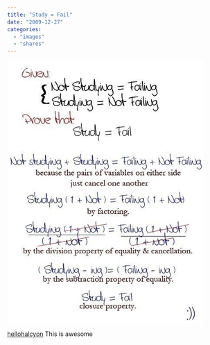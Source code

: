 ```yaml
---
title: "Study = Fail"
date: "2009-12-27"
categories: 
  - "images"
  - "shares"
---
```


![](images/tumblr_kuso90HKsY1qzdr4go1_500.jpg)

[hellohalcyon](http://hellohalcyon.tumblr.com/post/289142318/feedsonambrosia-via-fuckyeahhappy-i) This is awesome
